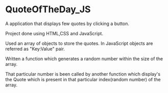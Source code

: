 # QuoteOfTheDay_JS

A application that displays few quotes by clicking a button.

Project done using HTML,CSS and JavaScript.


Used an array of objects to store the quotes. In JavaScript objects are referred as "Key:Value" pair.


Written a function which generates a random number within the size of the array.


That particular number is been called by another function which display's the Quote which is present in that particular index(random number) of the array.

